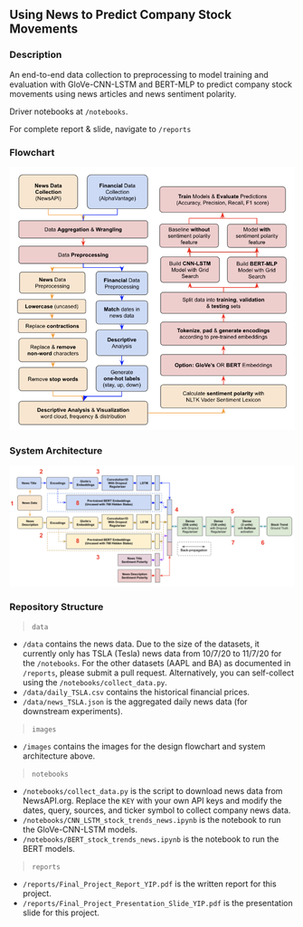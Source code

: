 ## Using News to Predict Company Stock Movements

### Description

An end-to-end data collection to preprocessing to model training and evaluation with GloVe-CNN-LSTM and BERT-MLP to predict company stock movements using news articles and news sentiment polarity.

Driver notebooks at `/notebooks`.

For complete report & slide, navigate to `/reports`

### Flowchart

![Flowchart](https://github.com/Joeyipp/predict-stock-trends-news/blob/master/images/flowchart_design.png)

### System Architecture

![Flowchart](https://github.com/Joeyipp/predict-stock-trends-news/blob/master/images/model_design.png)

### Repository Structure

> `data`

- `/data` contains the news data. Due to the size of the datasets, it currently only has TSLA (Tesla) news data from 10/7/20 to 11/7/20 for the `/notebooks`. For the other datasets (AAPL and BA) as documented in `/reports`, please submit a pull request. Alternatively, you can self-collect using the `/notebooks/collect_data.py`.
- `/data/daily_TSLA.csv` contains the historical financial prices.
- `/data/news_TSLA.json` is the aggregated daily news data (for downstream experiments).

> `images`

- `/images` contains the images for the design flowchart and system architecture above.

> `notebooks`

- `/notebooks/collect_data.py` is the script to download news data from NewsAPI.org. Replace the `KEY` with your own API keys and modify the dates, query, sources, and ticker symbol to collect company news data.
- `/notebooks/CNN_LSTM_stock_trends_news.ipynb` is the notebook to run the GloVe-CNN-LSTM models.
- `/notebooks/BERT_stock_trends_news.ipynb` is the notebook to run the BERT models.

> `reports`

- `/reports/Final_Project_Report_YIP.pdf` is the written report for this project.
- `/reports/Final_Project_Presentation_Slide_YIP.pdf` is the presentation slide for this project.
